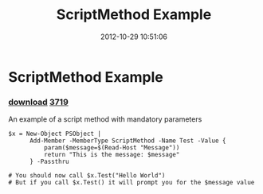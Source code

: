﻿---
pid:            3718
parent:         0
children:       3719
poster:         Joel Bennett
title:          ScriptMethod Example
date:           2012-10-29 10:51:06
description:    An example of a script method with mandatory parameters
format:         posh
---

# ScriptMethod Example

### [download](3718.ps1)  [3719](3719.md)

An example of a script method with mandatory parameters

```posh
$x = New-Object PSObject | 
      Add-Member -MemberType ScriptMethod -Name Test -Value {
          param($message=$(Read-Host "Message")) 
          return "This is the message: $message"
      } -Passthru

# You should now call $x.Test("Hello World")
# But if you call $x.Test() it will prompt you for the $message value

```
